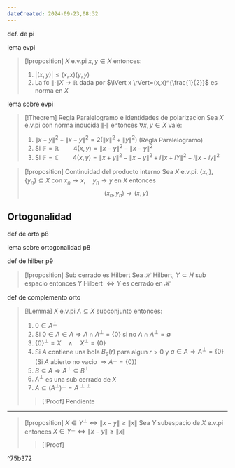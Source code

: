 ```yaml
---
dateCreated: 2024-09-23,08:32
---
```

def. de pi

lema evpi

>[!proposition]
>$X$ e.v.pi $x,y\in X$ entonces:
>1. $\lvert (x,y) \rvert\leq(x,x)(y,y)$
>2. La fc $\lVert \cdot \rVert X\rightarrow \mathbb{R}$ dada por $\lVert x \rVert=(x,x)^{\frac{1}{2}}$ es norma en $X$

lema sobre evpi

>[!Theorem] Regla Paralelogramo e identidades de polarizacion
> Sea $X$ e.v.pi con norma inducida $\lVert \cdot \rVert$ entonces $\forall x,y\in X$ vale:
> 1. $\lVert x+y \rVert^2 + \lVert x-y \rVert^2 = 2(\lVert x \rVert^2+\lVert y \rVert^2)$ (Regla Paralelogramo)
> 2. Si $\mathbb{F}=\mathbb{R}\quad \quad 4(x,y)=\lVert x-y \rVert^2-\lVert x-y \rVert^2$
> 3. Si $\mathbb{F}=\mathbb{C}\quad\quad 4(x,y)=\lVert x+y \rVert^2-\lVert x-y \rVert^2+i\lVert x+iY \rVert^2-i\lVert x-iy \rVert^2$

>[!proposition] Continuidad del producto interno
>Sea $X$ e.v.pi. $\{ x_{n} \},\{ y_{n} \}\subseteq X$ con $x_{n}\rightarrow x,\quad y_{n}\rightarrow y$ en $X$ entonces
>$$(x_{n},y_{n})\rightarrow(x,y)$$

## Ortogonalidad

def de orto p8

lema sobre ortogonalidad p8


def de hilber p9

>[!proposition] Sub cerrado es Hilbert
>Sea $\mathcal{H}$ Hilbert, $Y\subset H$ sub espacio entonces $Y$ Hilbert $\iff Y$ es cerrado en $\mathcal{H}$

def de complemento orto

>[!Lemma]
>$X$ e.v.pi $A\subseteq X$ subconjunto entonces:
>1. $0\in A^{\perp}$
>2. Si $0\in A \in A\Rightarrow A \cap A^{\perp} = \{ 0 \}$ si no $A\cap A^{\perp} = \emptyset$
>3. $\{ 0 \}^{\perp}=X \quad\land\quad X^{\perp}=\{ 0 \}$
>4. Si $A$ contiene una bola $B_{a}(r)$ para algun $r>0$ y $a\in A\Rightarrow A^{\perp}=\{ 0 \}$
>	(Si $A$ abierto no vacio $\Rightarrow A^{\perp}=\{ 0 \}$)
>5. $B\subseteq A\Rightarrow A^{\perp}\subseteq B^{\perp}$
>6. $A^{\perp}$ es una sub cerrado de $X$
>7. $A\subseteq (A^{\perp})^{\perp}=A^{\perp\perp}$
>>[!Proof]
>>Pendiente
 
---

>[!proposition] $X\in Y^{\perp} \iff \lVert x-y \rVert\geq \lVert x \rVert$ 
>Sea $Y$ subespacio de $X$ e.v.pi entonces $X\in Y^{\perp} \iff \lVert x-y \rVert\geq \lVert x \rVert$
>>[!Proof]
>>

^75b372



